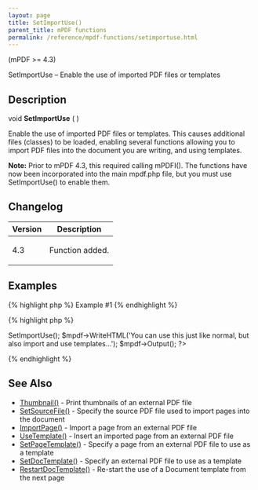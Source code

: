 ```yaml
---
layout: page
title: SetImportUse()
parent_title: mPDF functions
permalink: /reference/mpdf-functions/setimportuse.html
---
```


<div id="bpmbook" class="bpmbook" style="direction:ltr;">
<div class="topic_user_field">
<div id="U0">
<p>(mPDF &gt;= 4.3)</p>
<p>SetImportUse – Enable the use of imported PDF files or templates</p>
<h2>Description</h2>

<div class="alert alert-info" role="alert">void <b>SetImportUse</b> ( )</div>
<p>Enable the use of imported PDF files or templates. This causes additional files (classes) to be loaded, enabling several functions allowing you to import PDF files into the document you are writing, and using templates.</p>

<div class="alert alert-info" role="alert"><b>Note:</b> Prior to mPDF 4.3, this required calling mPDFI(). The functions have now been incorporated into the main mpdf.php file, but you must use SetImportUse() to enable them.</div>
<h2>Changelog</h2>
<table class="bpmTopic"> <thead>
<tr> <th>Version</th><th>Description</th> </tr>
</thead> <tbody>
<tr>
<td>4.3</td>
<td>
<p>Function added.</p>
</td>
</tr>
</tbody> </table>
<h2>Examples</h2>

{% highlight php %}
Example #1
{% endhighlight %}

{% highlight php %}
<?php

<?php

include("../mpdf.php");

$mpdf=new mPDF(); 

$mpdf->SetImportUse(); 

$mpdf->WriteHTML('You can use this just like normal, but also import and use templates...');

$mpdf->Output();

?>
{% endhighlight %}

<h2>See Also</h2>
<ul>
<li class="manual_boxlist"><a href="/reference/mpdf-functions/thumbnail.html">Thumbnail()</a> - Print thumbnails of an external PDF file</li>
<li class="manual_boxlist"><a href="/reference/mpdf-functions/setsourcefile.html">SetSourceFile()</a> - Specify the source PDF file used to import pages into the document</li>
<li class="manual_boxlist"><a href="/reference/mpdf-functions/importpage.html">ImportPage()</a> - Import a page from an external PDF file</li>
<li class="manual_boxlist"><a href="/reference/mpdf-functions/usetemplate.html">UseTemplate()</a> - Insert an imported page from an external PDF file</li>
<li class="manual_boxlist"><a href="/reference/mpdf-functions/setpagetemplate.html">SetPageTemplate()</a> - Specify a page from an external PDF file to use as a template</li>
<li class="manual_boxlist"><a href="/reference/mpdf-functions/setdoctemplate.html">SetDocTemplate()</a> - Specify an external PDF file to use as a template</li>
<li class="manual_boxlist"><a href="/reference/mpdf-functions/restartdoctemplate.html">RestartDocTemplate()</a> - Re-start the use of a Document template from the next page</li>
</ul>
<p>&nbsp;</p>
</div>
</div>


